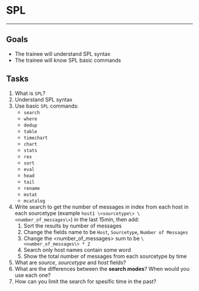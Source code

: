 # SPL
---
## Goals
- The trainee will understand SPL syntax
- The trainee will know SPL basic commands

## Tasks
1. What is `SPL`?
1. Understand SPL syntax
1. Use basic `SPL` commands:
      * `search`
      * `where`
      * `dedup`
      * `table`
      * `timechart`
      * `chart`
      * `stats`
      * `rex`
      * `sort`
      * `eval`
      * `head`
      * `tail`
      * `rename`
      * `mstat`
      * `mcatalog`
1. Write search to get the number of messages in index from each host in each sourcetype (example `host1 \<sourcetype\> \<number_of_messages\>`) in the last 15*min*, then add:
    1. Sort the results by number of messages
    1. Change the fields name to be `Host`, `Sourcetype`, `Number of Messages`
    1. Change the \<number_of_messages\> sum to be `\<number_of_messages\> * 2`
    1. Search only host names contain some word
    1. Show the total number of messages from each sourcetype by time
1. What are *source*, *sourcetype* and *host* fields?
1. What are the differences between the **search modes**? When would you use each one?
1. How can you limit the search for spesific time in the past?





